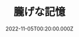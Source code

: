 ---
date: 2022-11-05T00:20:00.000Z
image: /img/gallery-sohosai2022-theme-20.jpg
title: 朧げな記憶
name: 修士2年　nosuke
description: 消えてしまいそうな夏、君との記憶
---